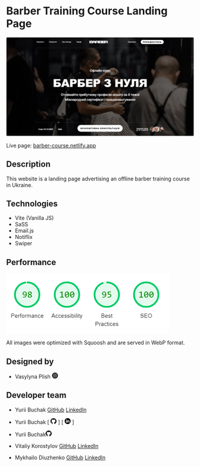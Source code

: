 # Barber Training Course Landing Page

![Website's Hero Block](./assets/screenshot.png)

Live page: [barber-course.netlify.app](https://barber-course.netlify.app/)

## Description

This website is a landing page advertising an offline barber training course in
Ukraine.

## Technologies

- Vite (Vanilla JS)
- SaSS
- Email.js
- Notiflix
- Swiper

## Performance

![Screenshot of Google Lighthouse website performance metrics - 98  out of 100 for performance, 100  out of 100 for accessibility, 95  out of 100 for best practices, and 100 out of 100 for SEO](./assets/performance.png)

All images were optimized with Squoosh and are served in WebP format.

## Designed by

- Vasylyna Plish [![Instagram logo](./assets/instagram.png)](https://instagram.com/websites.ua?igshid=YzAwZjE1ZTI0Zg==)

## Developer team

- Yurii Buchak  [GitHub](https://github.com/YuraBuchak)  [LinkedIn](https://www.linkedin.com/in/yura-buchak)
- Yurii Buchak  [ ![GitHub logo](./assets/github.png) ] [ ![LinkedIn logo](./assets/linkedin.png) ]
- <div style="display: flex; align-items: baseline;">Yurii Buchak <img src="./assets/github.png" alt="GitHub logo"></div>
- Vitaliy Korostylov [GitHub](https://github.com/aslanukr)
  [LinkedIn](https://www.linkedin.com/in/vitaliy-korostylov)
- Mykhailo Diuzhenko [GitHub](https://github.com/dev0652)
  [LinkedIn](https://www.linkedin.com/in/diuzhenko)

  <!-- - Yurii Buchak [GitHub](https://github.com/YuraBuchak)
  [LinkedIn](https://www.linkedin.com/in/yura-buchak)
- Vitaliy Korostylov [GitHub](https://github.com/aslanukr)
  [LinkedIn](https://www.linkedin.com/in/vitaliy-korostylov)
- Mykhailo Diuzhenko [GitHub](https://github.com/dev0652)
  [LinkedIn](https://www.linkedin.com/in/diuzhenko) -->


